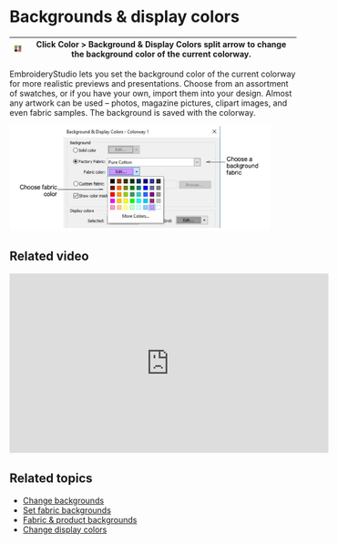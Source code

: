 # Backgrounds & display colors

| ![BackgroundDisplayColors.png](assets/BackgroundDisplayColors.png) | Click Color > Background & Display Colors split arrow to change the background color of the current colorway. |
| ------------------------------------------------------------------ | ------------------------------------------------------------------------------------------------------------- |

EmbroideryStudio lets you set the background color of the current colorway for more realistic previews and presentations. Choose from an assortment of swatches, or if you have your own, import them into your design. Almost any artwork can be used – photos, magazine pictures, clipart images, and even fabric samples. The background is saved with the colorway.

![summary_-_designs00084.png](assets/summary_-_designs00084.png)

## Related video

<iframe src="https://www.youtube.com/embed/cSBkrn-UWGQ" frameborder="0" 
		 allow="accelerometer; autoplay; encrypted-media; gyroscope; picture-in-picture" 
		 allowfullscreen="" style="width: 560px; height: 315px;">
<p>&#160;</p>
</iframe>

## Related topics

- [Change backgrounds](../../Basics/view/Change_backgrounds)
- [Set fabric backgrounds](../../Digitizing/colorways/Set_fabric_backgrounds)
- [Fabric & product backgrounds](../../Digitizing/colorways/Fabric_product_backgrounds)
- [Change display colors](../../Basics/view/Change_display_colors)
